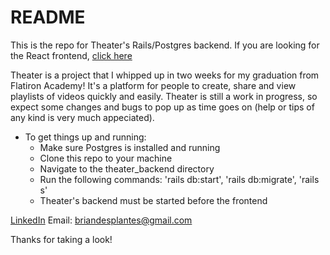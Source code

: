 # README

This is the repo for Theater's Rails/Postgres backend. If you are looking for the React frontend, [click here](https://github.com/Esketiit/theater_frontend "It wont bite") 

Theater is a project that I whipped up in two weeks for my graduation from Flatiron Academy! It's a platform for people to create, share and view playlists of videos quickly and easily. Theater is still a work in progress, so expect some changes and bugs to pop up as time goes on (help or tips of any kind is very much appeciated). 

 * To get things up and running:
    * Make sure Postgres is installed and running
    * Clone this repo to your machine
    * Navigate to the theater_backend directory
    * Run the following commands: 'rails db:start', 'rails db:migrate', 'rails s'
    * Theater's backend must be started before the frontend


[LinkedIn](https://www.linkedin.com/in/brian-desplantes-374439179/)
Email: briandesplantes@gmail.com

Thanks for taking a look!
